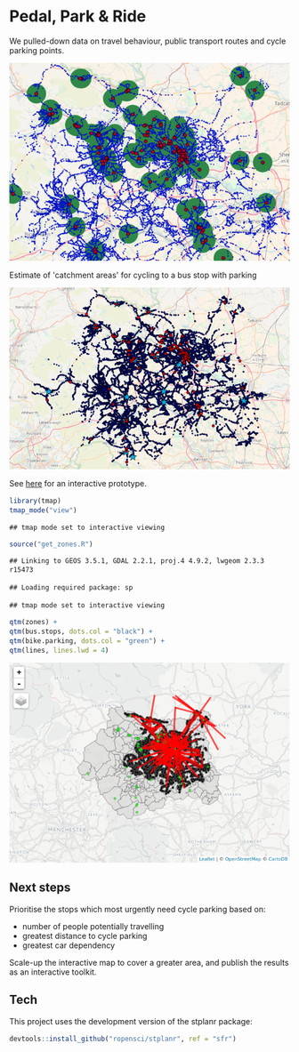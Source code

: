 Pedal, Park & Ride
================

We pulled-down data on travel behaviour, public transport routes and cycle parking points.

<img src="osm/3k_buffer.png" alt="Estimate of 'catchment areas' for cycling to a bus stop with parking" width="625" />
<p class="caption">
Estimate of 'catchment areas' for cycling to a bus stop with parking
</p>

<img src="osm/screenshot_bike_parks_bus_stops.png" width="793" />

See [here](http://rpubs.com/RobinLovelace/316902) for an interactive prototype.

``` r
library(tmap)
tmap_mode("view")
```

    ## tmap mode set to interactive viewing

``` r
source("get_zones.R")
```

    ## Linking to GEOS 3.5.1, GDAL 2.2.1, proj.4 4.9.2, lwgeom 2.3.3 r15473

    ## Loading required package: sp

    ## tmap mode set to interactive viewing

``` r
qtm(zones) +
qtm(bus.stops, dots.col = "black") +
qtm(bike.parking, dots.col = "green") +
qtm(lines, lines.lwd = 4)  
```

![Major commutes (red), bus stops (black) and cycle parking points (green).](README_files/figure-markdown_github-ascii_identifiers/unnamed-chunk-2-1.png)

Next steps
----------

Prioritise the stops which most urgently need cycle parking based on:

-   number of people potentially travelling
-   greatest distance to cycle parking
-   greatest car dependency

Scale-up the interactive map to cover a greater area, and publish the results as an interactive toolkit.

Tech
----

This project uses the development version of the stplanr package:

``` r
devtools::install_github("ropensci/stplanr", ref = "sfr")
```
